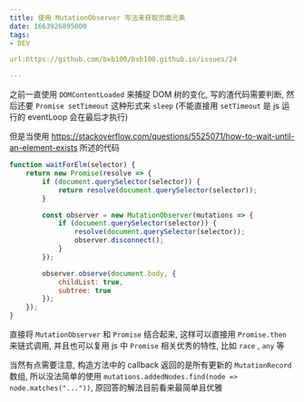 ```yaml
---
title: 使用 MutationObserver 写法来获取页面元素
date: 1663926895000
tags:
- DEV

url:https://github.com/bxb100/bxb100.github.io/issues/24

---
```

之前一直使用 `DOMContentLoaded` 来捕捉 DOM 树的变化, 写的渣代码需要判断, 然后还要 `Promise setTimeout` 这种形式来 `sleep` (不能直接用 `setTimeout` 是 js 运行的 eventLoop 会在最后才执行)

但是当使用 https://stackoverflow.com/questions/5525071/how-to-wait-until-an-element-exists 所述的代码
```js
function waitForElm(selector) {
    return new Promise(resolve => {
        if (document.querySelector(selector)) {
            return resolve(document.querySelector(selector));
        }

        const observer = new MutationObserver(mutations => {
            if (document.querySelector(selector)) {
                resolve(document.querySelector(selector));
                observer.disconnect();
            }
        });

        observer.observe(document.body, {
            childList: true,
            subtree: true
        });
    });
}
```
直接将 `MutationObserver` 和 `Promise` 结合起来, 这样可以直接用 `Promise.then` 来链式调用, 并且也可以复用 js 中 `Promise` 相关优秀的特性, 比如 `race` , `any` 等

当然有点需要注意, 构造方法中的 callback 返回的是所有更新的 `MutationRecord` 数组, 所以没法简单的使用 `mutations.addedNodes.find(node => node.matches("..."))`, 原回答的解法目前看来最简单且优雅